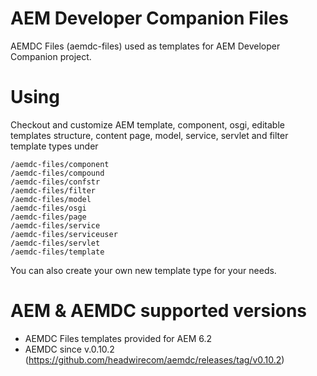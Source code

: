 # AEM Developer Companion Files
AEMDC Files (aemdc-files) used as templates for AEM Developer Companion project.

# Using
Checkout and customize AEM template, component, osgi, editable templates structure, content page, model, service, servlet and filter template types under
 
	/aemdc-files/component
	/aemdc-files/compound
	/aemdc-files/confstr
	/aemdc-files/filter
	/aemdc-files/model
	/aemdc-files/osgi
	/aemdc-files/page
	/aemdc-files/service
	/aemdc-files/serviceuser
	/aemdc-files/servlet
	/aemdc-files/template

You can also create your own new template type for your needs.

# AEM & AEMDC supported versions

- AEMDC Files templates provided for AEM 6.2
- AEMDC since v.0.10.2 (https://github.com/headwirecom/aemdc/releases/tag/v0.10.2)
